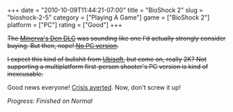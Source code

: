 +++
date = "2010-10-09T11:44:21-07:00"
title = "BioShock 2"
slug = "bioshock-2-5"
category = ["Playing A Game"]
game = ["BioShock 2"]
platform = ["PC"]
rating = ["Good"]
+++

<s>The <a href="http://www.joystiq.com/2010/09/06/bioshock-2-minervas-den-review-turing-rapture/">Minerva's Den DLC</a> was sounding like one I'd actually strongly consider buying.  But then, nope!  <a href="http://forums.2kgames.com/forums/showpost.php?p=1208765&postcount=122">No PC version</a>.

I expect this kind of bullshit from <a href="http://news.bigdownload.com/2009/02/02/ubisoft-no-prince-of-persia-pc-dlc-for-you/">Ubisoft</a>, but come on, really 2K?  Not supporting a multiplatform first-person shooter's PC version is kind of inexcusable.</s>

Good news everyone!  <a href="http://www.joystiq.com/2010/10/27/bioshock-2-dlc-and-patch-back-in-development-for-pc/">Crisis averted</a>.  Now, don't screw it up!

<i>Progress: Finished on Normal</i>